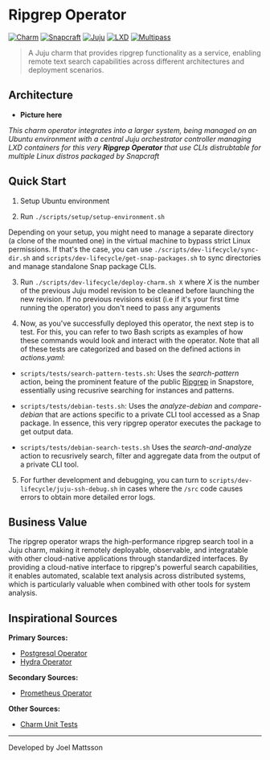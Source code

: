 # Ripgrep Operator

[![Charm](https://img.shields.io/badge/Charm-ripgrep--operator-blue)](https://charmhub.io)
[![Snapcraft](https://img.shields.io/badge/Snapcraft-Package-green)](https://snapcraft.io)
[![Juju](https://img.shields.io/badge/Juju-2.9+-purple)](https://juju.is/)
[![LXD](https://img.shields.io/badge/LXD-5.0+-orange)](https://linuxcontainers.org/lxd)
[![Multipass](https://img.shields.io/badge/Multipass-1.12+-lightblue)](https://multipass.run)

> A Juju charm that provides ripgrep functionality as a service, enabling remote text search capabilities across different architectures and deployment scenarios.


## Architecture

- **Picture here**

*This charm operator integrates into a larger system, being managed on an Ubuntu environment with a central Juju orchestrator controller managing LXD containers for this very **Ripgrep Operator** that use CLIs distrubtable for multiple Linux distros packaged by Snapcraft*


## Quick Start

1. Setup Ubuntu environment

2. Run `./scripts/setup/setup-environment.sh`

Depending on your setup, you might need to manage a separate directory (a clone of the mounted one) in the virtual machine to bypass strict Linux permissions. If that's the case, you can use `./scripts/dev-lifecycle/sync-dir.sh` and `scripts/dev-lifecycle/get-snap-packages.sh` to sync directories and manage standalone Snap package CLIs.

3. Run `./scripts/dev-lifecycle/deploy-charm.sh X` where *X* is the number of the previous Juju model revision to be cleaned before launching the new revision. If no previous revisions exist (i.e if it's your first time running the operator) you don't need to pass any arguments

4. Now, as you've successfully deployed this operator, the next step is to test. For this, you can refer to two Bash scripts as examples of how these commands would look and interact with the operator. Note that all of these tests are categorized and based on the defined actions in *actions.yaml*:

- `scripts/tests/search-pattern-tests.sh`: Uses the *search-pattern* action, being the prominent feature of the public [Ripgrep](https://snapcraft.io/ripgrep) in Snapstore, essentially using recusrive searching for instances and patterns.

- `scripts/tests/debian-tests.sh`: Uses the *analyze-debian* and *compare-debian* that are actions specific to a private CLI tool accessed as a Snap package. In essence, this very ripgrep operator executes the package to get output data.

- `scripts/tests/debian-search-tests.sh` Uses the *search-and-analyze* action to recusrively search, filter and aggregate data from the output of a private CLI tool.

5. For further development and debugging, you can turn to `scripts/dev-lifecycle/juju-ssh-debug.sh` in cases where the `/src` code causes errors to obtain more detailed error logs.


## Business Value

The ripgrep operator wraps the high-performance ripgrep search tool in a Juju charm, making it remotely deployable, observable, and integratable with other cloud-native applications through standardized interfaces. By providing a cloud-native interface to ripgrep's powerful search capabilities, it enables automated, scalable text analysis across distributed systems, which is particularly valuable when combined with other tools for system analysis.


## Inspirational Sources

**Primary Sources:**

- [Postgresql Operator](https://github.com/canonical/postgresql-operator/tree/main?tab=security-ov-file)
- [Hydra Operator](https://github.com/canonical/hydra-operator)

**Secondary Sources:**

- [Prometheus Operator](https://github.com/canonical/prometheus-k8s-operator/tree/main)

**Other Sources:**

- [Charm Unit Tests](https://ops.readthedocs.io/en/latest/howto/write-unit-tests-for-a-charm.html)


---

Developed by Joel Mattsson